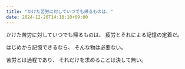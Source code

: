 ```yaml
---
title: "かけた苦労に対していつでも帰るものは、"
date: 2024-12-20T14:18:10+09:00
---
```

かけた苦労に対していつでも帰るものは、
疲労とそれによる記憶の定着だ。

はじめから記憶できるなら、
そんな物は必要ない。

苦労とは過程であり、
それだけを求めることは決して無い。
